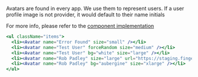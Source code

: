 Avatars are found in every app. We use them to represent users. If a user profile image is not provider, it would default to their name initials

For more info, please refer to the <a href="https://github.com/gazpachu/sugui/src/components/avatar/index.jsx" target="_blank">component implementation</a>

<style>
  .items { list-style-type: none; padding: 0; }
  .items li { margin-right: 10px; display: inline-block; }
  .items li:last-child { margin-right: 0; }
</style>

```jsx
<ul className="items">
  <li><Avatar name="Error Found" size="small" /></li>
  <li><Avatar name="Test User" forceRandom size="medium" /></li>
  <li><Avatar name="Test User" bg="white" size="large" /></li>
  <li><Avatar name="Rob Padley" size="large" url="https://staging.fingerti.ps/avatar/vOskJmHQH4tJXP41_PGhRYHJR_ronBd-" /></li>
  <li><Avatar name="Rob Padley" bg="aubergine" size="xlarge" /></li>
</ul>
```
